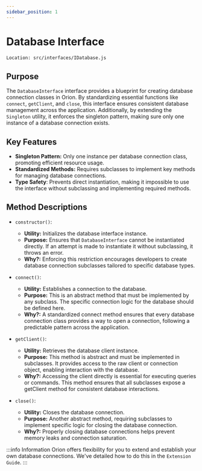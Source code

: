 ```yaml
---
sidebar_position: 1
---
```


# Database Interface

```bash
Location: src/interfaces/IDatabase.js
```

## Purpose
The `DatabaseInterface` interface provides a blueprint for creating database connection classes in Orion. By standardizing essential functions like `connect`, `getClient`, and `close`, this interface ensures consistent database management across the application. Additionally, by extending the `Singleton` utility, it enforces the singleton pattern, making sure only one instance of a database connection exists.

## Key Features
- **Singleton Pattern:** Only one instance per database connection class, promoting efficient resource usage.
- **Standardized Methods:** Requires subclasses to implement key methods for managing database connections.
- **Type Safety**: Prevents direct instantiation, making it impossible to use the interface without subclassing and implementing required methods.

## Method Descriptions

- `constructor()`:
    - **Utility:** Initializes the database interface instance.
    - **Purpose:** Ensures that `DatabaseInterface` cannot be instantiated directly. If an attempt is made to instantiate it without subclassing, it throws an error.
    - **Why?:** Enforcing this restriction encourages developers to create database connection subclasses tailored to specific database types.

- `connect()`:
    - **Utility:** Establishes a connection to the database.
    - **Purpose:** This is an abstract method that must be implemented by any subclass. The specific connection logic for the database should be defined here.
    - **Why?:** A standardized connect method ensures that every database connection class provides a way to open a connection, following a predictable pattern across the application.

- `getClient()`:
    - **Utility:** Retrieves the database client instance.
    - **Purpose:** This method is abstract and must be implemented in subclasses. It provides access to the raw client or connection object, enabling interaction with the database.
    - **Why?:** Accessing the client directly is essential for executing queries or commands. This method ensures that all subclasses expose a getClient method for consistent database interactions.

- `close()`:
    - **Utility:** Closes the database connection.
    - **Purpose:** Another abstract method, requiring subclasses to implement specific logic for closing the database connection.
    - **Why?:** Properly closing database connections helps prevent memory leaks and connection saturation.

:::info Information
Orion offers flexibility for you to extend and establish your own database connections. We've detailed how to do this in the `Extension Guide`.
:::